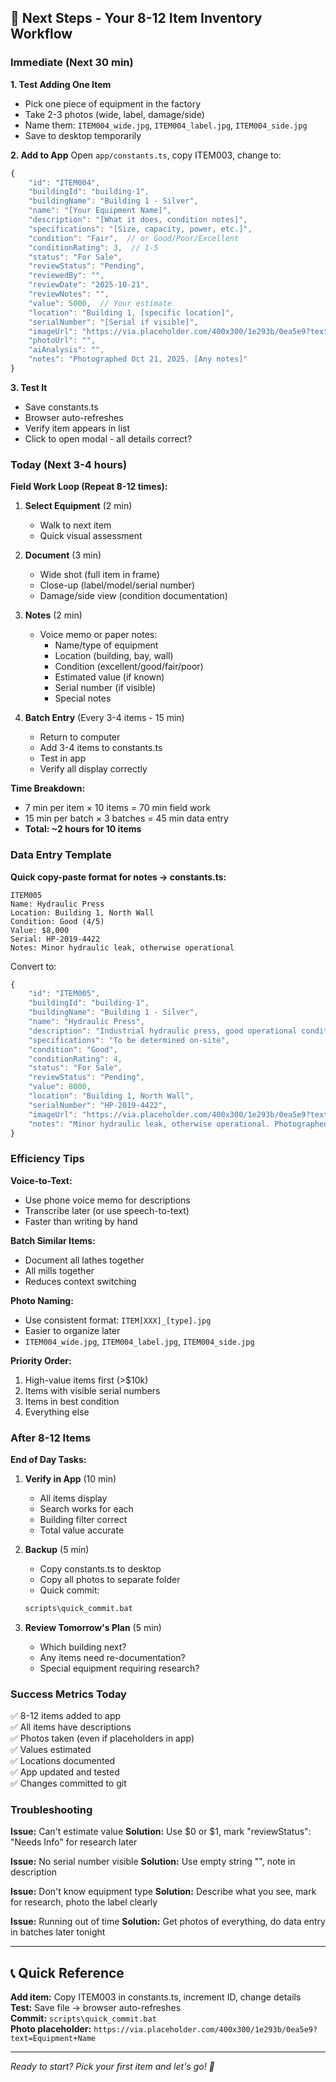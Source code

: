 ## 🎯 Next Steps - Your 8-12 Item Inventory Workflow

### Immediate (Next 30 min)

**1. Test Adding One Item**
- Pick one piece of equipment in the factory
- Take 2-3 photos (wide, label, damage/side)
- Name them: `ITEM004_wide.jpg`, `ITEM004_label.jpg`, `ITEM004_side.jpg`
- Save to desktop temporarily

**2. Add to App**
Open `app/constants.ts`, copy ITEM003, change to:
```typescript
{
    "id": "ITEM004",
    "buildingId": "building-1",
    "buildingName": "Building 1 - Silver",
    "name": "[Your Equipment Name]",
    "description": "[What it does, condition notes]",
    "specifications": "[Size, capacity, power, etc.]",
    "condition": "Fair",  // or Good/Poor/Excellent
    "conditionRating": 3,  // 1-5
    "status": "For Sale",
    "reviewStatus": "Pending",
    "reviewedBy": "",
    "reviewDate": "2025-10-21",
    "reviewNotes": "",
    "value": 5000,  // Your estimate
    "location": "Building 1, [specific location]",
    "serialNumber": "[Serial if visible]",
    "imageUrl": "https://via.placeholder.com/400x300/1e293b/0ea5e9?text=[Equipment+Name]",
    "photoUrl": "",
    "aiAnalysis": "",
    "notes": "Photographed Oct 21, 2025. [Any notes]"
}
```

**3. Test It**
- Save constants.ts
- Browser auto-refreshes
- Verify item appears in list
- Click to open modal - all details correct?

### Today (Next 3-4 hours)

**Field Work Loop (Repeat 8-12 times):**

1. **Select Equipment** (2 min)
   - Walk to next item
   - Quick visual assessment

2. **Document** (3 min)
   - Wide shot (full item in frame)
   - Close-up (label/model/serial number)
   - Damage/side view (condition documentation)

3. **Notes** (2 min)
   - Voice memo or paper notes:
     - Name/type of equipment
     - Location (building, bay, wall)
     - Condition (excellent/good/fair/poor)
     - Estimated value (if known)
     - Serial number (if visible)
     - Special notes

4. **Batch Entry** (Every 3-4 items - 15 min)
   - Return to computer
   - Add 3-4 items to constants.ts
   - Test in app
   - Verify all display correctly

**Time Breakdown:**
- 7 min per item × 10 items = 70 min field work
- 15 min per batch × 3 batches = 45 min data entry
- **Total: ~2 hours for 10 items**

### Data Entry Template

**Quick copy-paste format for notes → constants.ts:**

```
ITEM005
Name: Hydraulic Press
Location: Building 1, North Wall
Condition: Good (4/5)
Value: $8,000
Serial: HP-2019-4422
Notes: Minor hydraulic leak, otherwise operational
```

Convert to:
```typescript
{
    "id": "ITEM005",
    "buildingId": "building-1",
    "buildingName": "Building 1 - Silver",
    "name": "Hydraulic Press",
    "description": "Industrial hydraulic press, good operational condition with minor hydraulic leak. Ready for use with minor repair.",
    "specifications": "To be determined on-site",
    "condition": "Good",
    "conditionRating": 4,
    "status": "For Sale",
    "reviewStatus": "Pending",
    "value": 8000,
    "location": "Building 1, North Wall",
    "serialNumber": "HP-2019-4422",
    "imageUrl": "https://via.placeholder.com/400x300/1e293b/0ea5e9?text=Hydraulic+Press",
    "notes": "Minor hydraulic leak, otherwise operational. Photographed Oct 21, 2025."
}
```

### Efficiency Tips

**Voice-to-Text:**
- Use phone voice memo for descriptions
- Transcribe later (or use speech-to-text)
- Faster than writing by hand

**Batch Similar Items:**
- Document all lathes together
- All mills together
- Reduces context switching

**Photo Naming:**
- Use consistent format: `ITEM[XXX]_[type].jpg`
- Easier to organize later
- `ITEM004_wide.jpg`, `ITEM004_label.jpg`, `ITEM004_side.jpg`

**Priority Order:**
1. High-value items first (>$10k)
2. Items with visible serial numbers
3. Items in best condition
4. Everything else

### After 8-12 Items

**End of Day Tasks:**

1. **Verify in App** (10 min)
   - All items display
   - Search works for each
   - Building filter correct
   - Total value accurate

2. **Backup** (5 min)
   - Copy constants.ts to desktop
   - Copy all photos to separate folder
   - Quick commit:
   ```cmd
   scripts\quick_commit.bat
   ```

3. **Review Tomorrow's Plan** (5 min)
   - Which building next?
   - Any items need re-documentation?
   - Special equipment requiring research?

### Success Metrics Today

✅ 8-12 items added to app  
✅ All items have descriptions  
✅ Photos taken (even if placeholders in app)  
✅ Values estimated  
✅ Locations documented  
✅ App updated and tested  
✅ Changes committed to git  

### Troubleshooting

**Issue:** Can't estimate value
**Solution:** Use $0 or $1, mark "reviewStatus": "Needs Info" for research later

**Issue:** No serial number visible
**Solution:** Use empty string "", note in description

**Issue:** Don't know equipment type
**Solution:** Describe what you see, mark for research, photo the label clearly

**Issue:** Running out of time
**Solution:** Get photos of everything, do data entry in batches later tonight

---

## 📞 Quick Reference

**Add item:** Copy ITEM003 in constants.ts, increment ID, change details  
**Test:** Save file → browser auto-refreshes  
**Commit:** `scripts\quick_commit.bat`  
**Photo placeholder:** `https://via.placeholder.com/400x300/1e293b/0ea5e9?text=Equipment+Name`  

---

*Ready to start? Pick your first item and let's go! 🚀*
